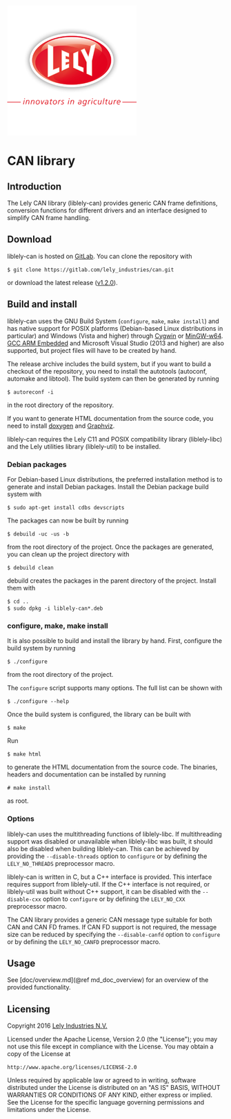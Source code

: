 ![logo](doc/logo.png)

CAN library
===========

Introduction
------------

The Lely CAN library (liblely-can) provides generic CAN frame definitions,
conversion functions for different drivers and an interface designed to simplify
CAN frame handling.

Download
--------

liblely-can is hosted on [GitLab][]. You can clone the repository with

    $ git clone https://gitlab.com/lely_industries/can.git

or download the latest release
([v1.2.0](https://gitlab.com/lely_industries/can/tags/v1.2.0)).

Build and install
-----------------

liblely-can uses the GNU Build System (`configure`, `make`, `make install`) and
has native support for POSIX platforms (Debian-based Linux distributions in
particular) and Windows (Vista and higher) through [Cygwin][] or [MinGW-w64][].
[GCC ARM Embedded][] and Microsoft Visual Studio (2013 and higher) are also
supported, but project files will have to be created by hand.

The release archive includes the build system, but if you want to build a
checkout of the repository, you need to install the autotools (autoconf,
automake and libtool). The build system can then be generated by running

    $ autoreconf -i

in the root directory of the repository.

If you want to generate HTML documentation from the source code, you need to
install [doxygen][] and [Graphviz][].

liblely-can requires the Lely C11 and POSIX compatibility library (liblely-libc)
and the Lely utilities library (liblely-util) to be installed.

### Debian packages

For Debian-based Linux distributions, the preferred installation method is to
generate and install Debian packages. Install the Debian package build system
with

    $ sudo apt-get install cdbs devscripts

The packages can now be built by running

    $ debuild -uc -us -b

from the root directory of the project. Once the packages are generated, you can
clean up the project directory with

    $ debuild clean

debuild creates the packages in the parent directory of the project. Install
them with

    $ cd ..
    $ sudo dpkg -i liblely-can*.deb

### configure, make, make install

It is also possible to build and install the library by hand. First, configure
the build system by running

    $ ./configure

from the root directory of the project.

The `configure` script supports many options. The full list can be shown with

    $ ./configure --help

Once the build system is configured, the library can be built with

    $ make

Run

    $ make html

to generate the HTML documentation from the source code. The binaries, headers
and documentation can be installed by running

    # make install

as root.

### Options

liblely-can uses the multithreading functions of liblely-libc. If multithreading
support was disabled or unavailable when liblely-libc was built, it should also
be disabled when building liblely-can. This can be achieved by providing the
`--disable-threads` option to `configure` or by defining the `LELY_NO_THREADS`
preprocessor macro.

liblely-can is written in C, but a C++ interface is provided. This interface
requires support from liblely-util. If the C++ interface is not required, or
liblely-util was built without C++ support, it can be disabled with the
`--disable-cxx` option to `configure` or by defining the `LELY_NO_CXX`
preprocessor macro.

The CAN library provides a generic CAN message type suitable for both CAN and
CAN FD frames. If CAN FD support is not required, the message size can be
reduced by specifying the `--disable-canfd` option to `configure` or by defining
the `LELY_NO_CANFD` preprocessor macro.

Usage
-----

See [doc/overview.md](@ref md_doc_overview) for an overview of the provided
functionality.

Licensing
---------

Copyright 2016 [Lely Industries N.V.][]

Licensed under the Apache License, Version 2.0 (the "License");
you may not use this file except in compliance with the License.
You may obtain a copy of the License at

    http://www.apache.org/licenses/LICENSE-2.0

Unless required by applicable law or agreed to in writing, software
distributed under the License is distributed on an "AS IS" BASIS,
WITHOUT WARRANTIES OR CONDITIONS OF ANY KIND, either express or implied.
See the License for the specific language governing permissions and
limitations under the License.

[Cygwin]: https://www.cygwin.com/
[doxygen]: http://www.doxygen.org/
[GCC ARM Embedded]: https://launchpad.net/gcc-arm-embedded
[GitLab]: https://gitlab.com/lely_industries/can
[Graphviz]: http://www.graphviz.org/
[Lely Industries N.V.]: http://www.lely.com
[MinGW-w64]: http://mingw-w64.org/

